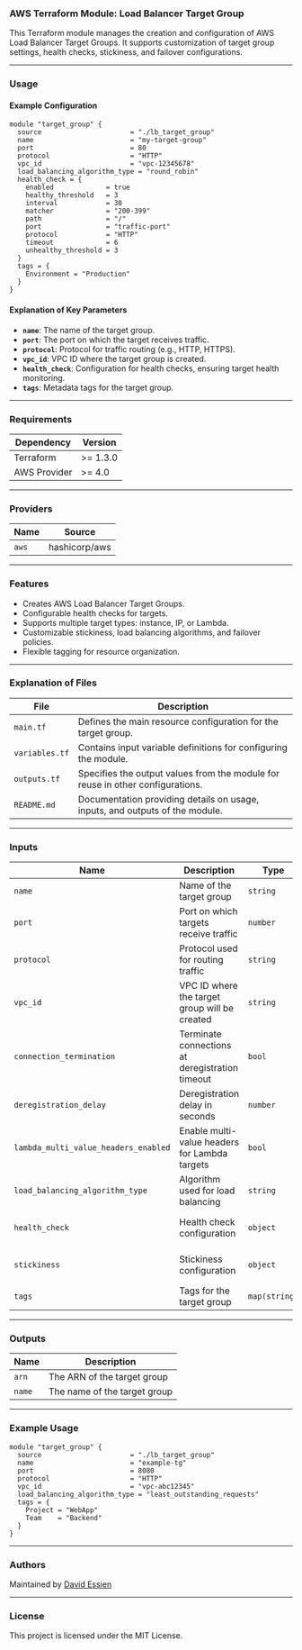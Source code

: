 ### AWS Terraform Module: Load Balancer Target Group

This Terraform module manages the creation and configuration of AWS Load Balancer Target Groups. It supports customization of target group settings, health checks, stickiness, and failover configurations.

---

### **Usage**

#### Example Configuration

```hcl
module "target_group" {
  source                      = "./lb_target_group"
  name                        = "my-target-group"
  port                        = 80
  protocol                    = "HTTP"
  vpc_id                      = "vpc-12345678"
  load_balancing_algorithm_type = "round_robin"
  health_check = {
    enabled             = true
    healthy_threshold   = 3
    interval            = 30
    matcher             = "200-399"
    path                = "/"
    port                = "traffic-port"
    protocol            = "HTTP"
    timeout             = 6
    unhealthy_threshold = 3
  }
  tags = {
    Environment = "Production"
  }
}
```

#### Explanation of Key Parameters

- **`name`**: The name of the target group.
- **`port`**: The port on which the target receives traffic.
- **`protocol`**: Protocol for traffic routing (e.g., HTTP, HTTPS).
- **`vpc_id`**: VPC ID where the target group is created.
- **`health_check`**: Configuration for health checks, ensuring target health monitoring.
- **`tags`**: Metadata tags for the target group.

---

### **Requirements**

| **Dependency** | **Version** |
| -------------- | ----------- |
| Terraform      | >= 1.3.0    |
| AWS Provider   | >= 4.0      |

---

### **Providers**

| **Name** | **Source**    |
| -------- | ------------- |
| `aws`    | hashicorp/aws |

---

### **Features**

- Creates AWS Load Balancer Target Groups.
- Configurable health checks for targets.
- Supports multiple target types: instance, IP, or Lambda.
- Customizable stickiness, load balancing algorithms, and failover policies.
- Flexible tagging for resource organization.

---

### **Explanation of Files**

| **File**       | **Description**                                                                |
| -------------- | ------------------------------------------------------------------------------ |
| `main.tf`      | Defines the main resource configuration for the target group.                  |
| `variables.tf` | Contains input variable definitions for configuring the module.                |
| `outputs.tf`   | Specifies the output values from the module for reuse in other configurations. |
| `README.md`    | Documentation providing details on usage, inputs, and outputs of the module.   |

---

### **Inputs**

| **Name**                             | **Description**                                 | **Type**      | **Default**                            | **Required** |
| ------------------------------------ | ----------------------------------------------- | ------------- | -------------------------------------- | ------------ |
| `name`                               | Name of the target group                        | `string`      | N/A                                    | Yes          |
| `port`                               | Port on which targets receive traffic           | `number`      | N/A                                    | Yes          |
| `protocol`                           | Protocol used for routing traffic               | `string`      | N/A                                    | Yes          |
| `vpc_id`                             | VPC ID where the target group will be created   | `string`      | N/A                                    | Yes          |
| `connection_termination`             | Terminate connections at deregistration timeout | `bool`        | `false`                                | No           |
| `deregistration_delay`               | Deregistration delay in seconds                 | `number`      | `300`                                  | No           |
| `lambda_multi_value_headers_enabled` | Enable multi-value headers for Lambda targets   | `bool`        | `false`                                | No           |
| `load_balancing_algorithm_type`      | Algorithm used for load balancing               | `string`      | `"round_robin"`                        | No           |
| `health_check`                       | Health check configuration                      | `object`      | (See default values in `variables.tf`) | No           |
| `stickiness`                         | Stickiness configuration                        | `object`      | (See default values in `variables.tf`) | No           |
| `tags`                               | Tags for the target group                       | `map(string)` | `{}`                                   | No           |

---

### **Outputs**

| **Name** | **Description**              |
| -------- | ---------------------------- |
| `arn`    | The ARN of the target group  |
| `name`   | The name of the target group |

---

### **Example Usage**

```hcl
module "target_group" {
  source                      = "./lb_target_group"
  name                        = "example-tg"
  port                        = 8080
  protocol                    = "HTTP"
  vpc_id                      = "vpc-abc12345"
  load_balancing_algorithm_type = "least_outstanding_requests"
  tags = {
    Project = "WebApp"
    Team    = "Backend"
  }
}
```

---

### **Authors**

Maintained by [David Essien](https://davidessien.com)

---

### **License**

This project is licensed under the MIT License.
